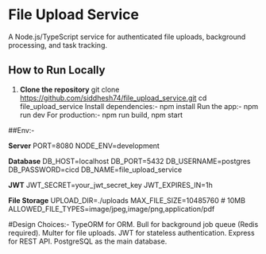 # File Upload Service

A Node.js/TypeScript service for authenticated file uploads, background processing, and task tracking.

## How to Run Locally

1. **Clone the repository**
   git clone <https://github.com/siddhesh74/file_upload_service.git>
   cd file_upload_service
   Install dependencies:- npm install
   Run the app:- npm run dev
   For production:- npm run build, npm start

##Env:-

**Server**
PORT=8080
NODE_ENV=development

**Database**
DB_HOST=localhost
DB_PORT=5432
DB_USERNAME=postgres
DB_PASSWORD=cicd
DB_NAME=file_upload_service

**JWT**
JWT_SECRET=your_jwt_secret_key
JWT_EXPIRES_IN=1h

**File Storage**
UPLOAD_DIR=./uploads
MAX_FILE_SIZE=10485760 # 10MB
ALLOWED_FILE_TYPES=image/jpeg,image/png,application/pdf

#Design Choices:-
TypeORM for ORM.
Bull for background job queue (Redis required).
Multer for file uploads.
JWT for stateless authentication.
Express for REST API.
PostgreSQL as the main database.
